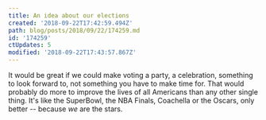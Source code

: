 ```yaml
---
title: An idea about our elections
created: '2018-09-22T17:42:59.494Z'
path: blog/posts/2018/09/22/174259.md
id: '174259'
ctUpdates: 5
modified: '2018-09-22T17:43:57.867Z'
---
```

It would be great if we could make voting a party, a celebration, something to look forward to, not something you have to make time for. That would probably do more to improve the lives of all Americans than any other single thing. It's like the SuperBowl, the NBA Finals, Coachella or the Oscars, only better -- because _we_ are the stars.